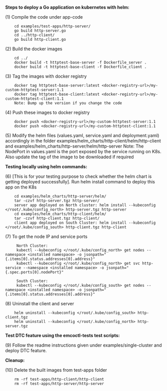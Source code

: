 **Steps to deploy a Go application on kubernetes with helm:**

(1) Compile the code under app-code
```
    cd examples/test-apps/http-server/
    go build http-server.go
    cd ../http-client/
    go build http-client.go
```

(2) Build the docker images
```
    cd ../
    docker build -t httptest-base-server -f Dockerfile_server .
    docker build -t httptest-base-client -f Dockerfile_client .
```

(3) Tag the images with docker registry
```
    docker tag httptest-base-server:latest <docker-registry-url>/my-custom-httptest-server:1.1
    docker tag httptest-base-client:latest <docker-registry-url>/my-custom-httptest-client:1.1
    Note: Bump up the version if you change the code
```

(4) Push these images to docker registry
```
    docker push <docker-registry-url>/my-custom-httptest-server:1.1
    docker push <docker-registry-url>/my-custom-httptest-client:1.1
```

(5) Modify the helm files (values.yaml, service.yaml and deployment.yaml) accordingly in the folder examples/helm_charts/http-client/helm/http-client and examples/helm_charts/http-server/helm/http-server
    Note: The NodePort in values.yaml is the port exposed by the service running on K8s. Also update the tag of the image to be downloaded if required

**Testing locally using helm commands:**

(6) [This is for your testing purpose to check whether the helm chart is getting deployed successfully]. Run helm install command to deploy this app on the K8s
```
    cd examples/helm_charts/http-server/helm/
    tar -czvf http-server.tgz http-server/
    server app deployed on North cluster: helm install --kubeconfig </root/.kube/config_north> http-server.tgz http-server
    cd examples/helm_charts/http-client/helm/
    tar -czvf http-client.tgz http-client/
    client app deployed on South Cluster: helm install --kubeconfig </root/.kube/config_south> http-client.tgz http-client
```

(7) To get the node IP and service ports
```
     North Cluster:
     kubectl --kubeconfig </root/.kube/config_north> get nodes --namespace <installed namespace> -o jsonpath="{.items[0].status.addresses[0].address}"
     kubectl --kubeconfig </root/.kube/config_north> get svc http-service --namespace <installed namespace> -o jsonpath="{.spec.ports[0].nodePort}"

     South Cluster:
     kubectl --kubeconfig </root/.kube/config_south> get nodes --namespace <installed namespace> -o jsonpath="{.items[0].status.addresses[0].address}"
```
(8)  Uninstall the client and server
```
    helm uninstall --kubeconfig </root/.kube/config_south> http-client.tgz
    helm uninstall --kubeconfig </root/.kube/config_north> http-server.tgz
```
**Test DTC feature using the emcoctl-tests test scripts:**

(9) Follow the readme instructions given under examples/single-cluster and deploy DTC feature.

**Cleanup:**

(10) Delete the built images from test-apps folder

```
    rm -rf test-apps/http-client/http-client 
    rm -rf test-apps/http-server/http-server
```


